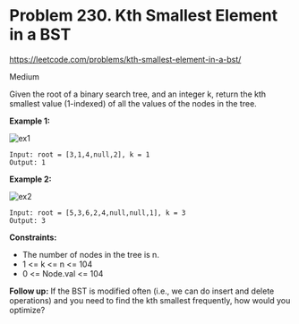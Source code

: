 # Problem 230. Kth Smallest Element in a BST
<https://leetcode.com/problems/kth-smallest-element-in-a-bst/>

Medium

Given the root of a binary search tree, and an integer k, return the kth smallest value (1-indexed) of all the values of the nodes in the tree.

**Example 1:**

![ex1](https://assets.leetcode.com/uploads/2021/01/28/kthtree1.jpg)

    Input: root = [3,1,4,null,2], k = 1
    Output: 1

**Example 2:**

![ex2](https://assets.leetcode.com/uploads/2021/01/28/kthtree2.jpg)

    Input: root = [5,3,6,2,4,null,null,1], k = 3
    Output: 3

**Constraints:**

* The number of nodes in the tree is n.
* 1 <= k <= n <= 104
* 0 <= Node.val <= 104

**Follow up:** If the BST is modified often (i.e., we can do insert and delete operations) and you need to find the kth smallest frequently, how would you optimize?
